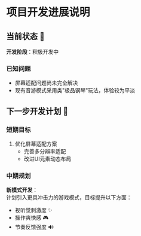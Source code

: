 # 项目开发进展说明

## 当前状态 🚧
**开发阶段**：积极开发中  

### 已知问题
- 屏幕适配问题尚未完全解决
- 现有音游模式采用类"极品钢琴"玩法，体验较为平淡

## 下一步开发计划 🎯

### 短期目标
1. 优化屏幕适配方案
   - 完善多分辨率适配
   - 改进UI元素动态布局

### 中期规划
**新模式开发**：  
计划引入更具冲击力的游戏模式，目标提升以下方面：
- 视听觉刺激度 ✨
- 操作爽快感 🎮
- 节奏反馈强度 🔊

